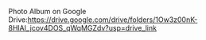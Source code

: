 Photo Album on Google Drive:https://drive.google.com/drive/folders/1Ow3z00nK-8HlAI_jcov4DOS_qWqMGZdv?usp=drive_link
